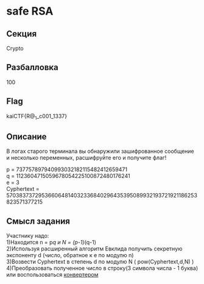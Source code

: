 # safe RSA

## Секция
Crypto

## Разбалловка
100

## Flag
kaiCTF{R$@_1$_c001_1337}

## Описание
В логах старого терминала вы обнаружили зашифрованное сообщение и несколько переменных, расшифруйте его и получите флаг!

p = 737757897940993032182115482412659471<br>
q = 1123604715059678054225100872480176241<br>
e = 3<br>
Cyphertext = 570383737295366064814032336840296435395089932193721921186253823571377215<br>


## Смысл задания
Участнику надо:<br>
1)Находится n = p*q и N = (p-1)*(q-1)<br>
2)Используя расширенный алгоритм Евклида получить секретную экспоненту d (число, обратное к e по модулю n)<br>
3)Возвести Cyphertext в степень d по модулю N ( pow(Cyphertext,d,N) )<br>
4)Преобразовать полученное число в строку(3 символа числа - 1 буква)<br>
или воспользоваться [конвертером](https://www.branah.com/ascii-converter)

